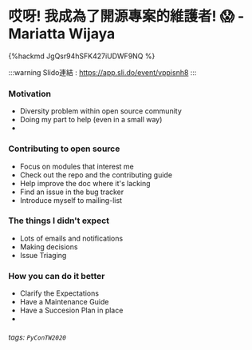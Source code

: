 # 哎呀! 我成為了開源專案的維護者! 😱 - Mariatta Wijaya

{%hackmd JgQsr94hSFK427iUDWF9NQ %}

:::warning
Slido連結 : https://app.sli.do/event/vppisnh8
:::

### Motivation
* Diversity problem within open source community
* Doing my part to help (even in a small way)
* 
  
### Contributing to open source
* Focus on modules that interest me
* Check out the repo and the contributing guide
* Help improve the doc where it's lacking
* Find an issue in the bug tracker
* Introduce myself to mailing-list
  
### The things I didn't expect
* Lots of emails and notifications
* Making decisions
* Issue Triaging

### How you can do it better
* Clarify the Expectations
* Have a Maintenance Guide
* Have a Succesion Plan in place
* 

###### tags: `PyConTW2020`
